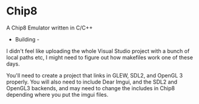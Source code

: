 # Chip8
A Chip8 Emulator written in C/C++ 

- Building -

I didn't feel like uploading the whole Visual Studio project with a bunch of local paths etc,
I might need to figure out how makefiles work one of these days.

You'll need to create a project that links in GLEW, SDL2, and OpenGL 3 properly.
You will also need to include Dear Imgui, and the SDL2 and OpenGL3 backends, and may need to change the includes in Chip8 depending where you put the imgui files.
